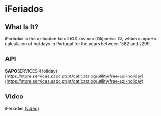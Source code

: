 # iFeriados

## What Is It?

iFeriados is the aplication for all iOS devices (Objective-C), which supports calculation of holidays in Portugal for the years between 1582 and 2299.

## API
**SAPO**SERVICES (Holiday) [https://store.services.sapo.pt/pt/cat/catalog/utility/free-api-holiday](https://store.services.sapo.pt/pt/cat/catalog/utility/free-api-holiday)

## Video

iFeriados [(video)](http://bit.ly/iferiados)

